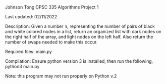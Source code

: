 Johnson Tong
CPSC 335 Algorithms Project 1

Last updated: 02/11/2022

Description:
Given a number n, representing the number of pairs of black and white colored nodes in a list, return an organized list with dark nodes on the right half of the array, and light nodes on the left half. Also return the number of swaps needed to make this occur.

Required files: main.py

Compilation:
Ensure python version 3 is installed, then run the following,
python3 main.py

Note: this program may not run properly on Python v.2